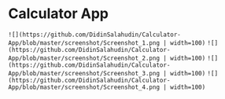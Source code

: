# Calculator App

`![](https://github.com/DidinSalahudin/Calculator-App/blob/master/screenshot/Screenshot_1.png | width=100)`
`![](https://github.com/DidinSalahudin/Calculator-App/blob/master/screenshot/Screenshot_2.png | width=100)`
`![](https://github.com/DidinSalahudin/Calculator-App/blob/master/screenshot/Screenshot_3.png | width=100)`
`![](https://github.com/DidinSalahudin/Calculator-App/blob/master/screenshot/Screenshot_4.png | width=100)`
